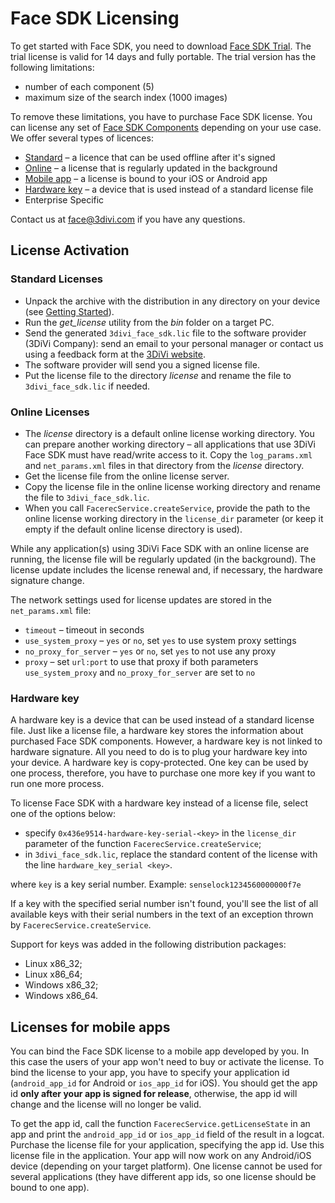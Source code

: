 # Face SDK Licensing

To get started with Face SDK, you need to download [Face SDK Trial](https://face.3divi.com/products/face_sdk). The trial license is valid for 14 days and fully portable. The trial version has the following limitations:

* number of each component (5)
* maximum size of the search index (1000 images)

To remove these limitations, you have to purchase Face SDK license. You can license any set of [Face SDK Components](doc/components.md) depending on your use case. We offer several types of licences:

* [Standard](doc/licenses.md#standard-licenses) – a licence that can be used offline after it's signed
* [Online](doc/licenses.md#online-licenses) – a license that is regularly updated in the background
* [Mobile app](doc/licenses.md#licenses-for-mobile-apps) – a license is bound to your iOS or Android app
* [Hardware key](doc/licenses.md#hardware-key) – a device that is used instead of a standard license file
* Enterprise Specific

Contact us at face@3divi.com if you have any questions.

## License Activation

### Standard Licenses

* Unpack the archive with the distribution in any directory on your device (see [Getting Started](getting_started.md)).
* Run the *get_license* utility from the *bin* folder on a target PC.
* Send the generated `3divi_face_sdk.lic` file to the software provider (3DiVi Company): send an email to your personal manager or contact us using a feedback form at the [3DiVi website](https://face.3divi.com/contact_us).
* The software provider will send you a signed license file.
* Put the license file to the directory *license* and rename the file to `3divi_face_sdk.lic` if needed.

### Online Licenses

* The *license* directory is a default online license working directory. You can prepare another working directory – all applications that use 3DiVi Face SDK must have read/write access to it. Copy the `log_params.xml` and `net_params.xml` files in that directory from the *license* directory.
* Get the license file from the online license server.
* Copy the license file in the online license working directory and rename the file to `3divi_face_sdk.lic`.
* When you call `FacerecService.createService`, provide the path to the online license working directory in the `license_dir` parameter (or keep it empty if the default online license directory is used).

While any application(s) using 3DiVi Face SDK with an online license are running, the license file will be regularly updated (in the background). The license update includes the license renewal and, if necessary, the hardware signature change.

The network settings used for license updates are stored in the `net_params.xml` file:

* `timeout` – timeout in seconds
* `use_system_proxy` – `yes` or `no`, set `yes` to use system proxy settings
* `no_proxy_for_server` – `yes` or `no`, set `yes` to not use any proxy
* `proxy` – set `url:port` to use that proxy if both parameters `use_system_proxy` and `no_proxy_for_server` are set to `no`

### Hardware key

A hardware key is a device that can be used instead of a standard license file. Just like a license file, a hardware key stores the information about purchased Face SDK components. However, a hardware key is not linked to hardware signature. All you need to do is to plug your hardware key into your device. A hardware key is copy-protected. One key can be used by one process, therefore, you have to purchase one more key if you want to run one more process.

To license Face SDK with a hardware key instead of a license file, select one of the options below:

* specify `0x436e9514-hardware-key-serial-<key>` in the `license_dir` parameter of the function `FacerecService.createService`;
* in `3divi_face_sdk.lic`, replace the standard content of the license with the line `hardware_key_serial <key>`.

where `key` is a key serial number. Example: `senselock1234560000000f7e`

If a key with the specified serial number isn't found, you'll see the list of all available keys with their serial numbers in the text of an exception thrown by `FacerecService.createService`.

Support for keys was added in the following distribution packages:

* Linux x86_32;
* Linux x86_64;
* Windows x86_32;
* Windows x86_64.

## Licenses for mobile apps

You can bind the Face SDK license to a mobile app developed by you. In this case the users of your app won't need to buy or activate the license. To bind the license to your app, you have to specify your application id (`android_app_id` for Android or `ios_app_id` for iOS). You should get the app id **only after your app is signed for release**, otherwise, the app id will change and the license will no longer be valid.

To get the app id, call the function `FacerecService.getLicenseState` in an app and print the `android_app_id` or `ios_app_id` field of the result in a logcat. Purchase the license file for your application, specifying the app id. Use this license file in the application. Your app will now work on any Android/iOS device (depending on your target platform). One license cannot be used for several applications (they have different app ids, so one license should be bound to one app).
